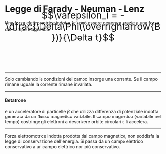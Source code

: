 # Legge di Farady - Neuman - Lenz
Una forza elettromotrice indotta ($\varepsilon_i$) può essere generata grazie a una forza del campo magnetico. 
<span style="font-size: 30px; position: relative;  top:-80px; height: 10px">
$$\varepsilon_i = - \dfrac{\Delta\Phi(\overrightarrow{B})}{\Delta t}$$
</span> 
____

Solo cambiando le condizioni del campo insorge una corrente. Se il campo rimane uguale la corrente rimane invariata. 
____
#### Betatrone
è un acceleratore di particelle $\beta$ che utilizza differenza di potenziale indotta generata da un flusso magnetico variabile. Il campo magnetico (variabile nel tempo) costringe gli elettroni a descrivere orbite circolari e li accelera. 
___

Forza elettromotrice indotta prodotta dal campo magnetico, non soddisfa la legge di conservazione dell'energia. Si passa da un campo elettrico conservativo a un campo elettrico non più conservativo. 




